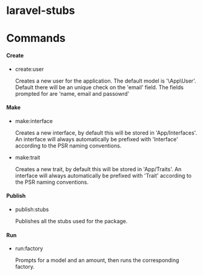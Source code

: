 # laravel-stubs

# Commands

#### Create
- create:user

  Creates a new user for the application. 
  The default model is '\App\User'.
  Default there will be an unique check on the 'email' field.
  The fields prompted for are 'name, email and passowrd'

#### Make
- make:interface

  Creates a new interface, by default this will be stored in 'App/Interfaces'.
  An interface will always automatically be prefixed with 'Interface' according to the PSR naming conventions.

- make:trait

  Creates a new trait, by default this will be stored in 'App/Traits'.
  An interface will always automatically be prefixed with 'Trait' according to the PSR naming conventions.

#### Publish
- publish:stubs

  Publishes all the stubs used for the package.

#### Run
- run:factory

  Prompts for a model and an amount, then runs the corresponding factory.
